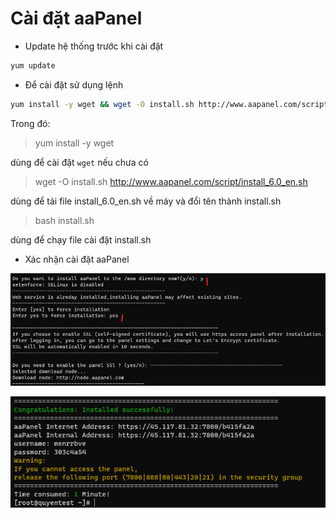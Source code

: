 # Cài đặt aaPanel
- Update hệ thống trước khi cài đặt
```sh
yum update
```

- Để cài đặt sử dụng lệnh
```sh
yum install -y wget && wget -O install.sh http://www.aapanel.com/script/install_6.0_en.sh && bash install.sh
```

Trong đó:
> yum install -y wget

dùng để cài đặt ```wget``` nếu chưa có

> wget -O install.sh http://www.aapanel.com/script/install_6.0_en.sh

dùng để tải file install_6.0_en.sh về máy và đổi tên thành install.sh

> bash install.sh

dùng để chạy file cài đặt install.sh

- Xác nhận cài đặt aaPanel

![image](./image/aaPanel%201.png)

![image](./image/aaPanel%202.png)